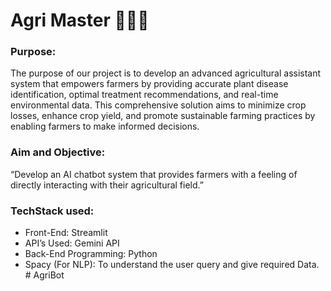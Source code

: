 # Agri Master 🤖🌱🌾

### Purpose: 
The purpose of our project is to develop an advanced agricultural assistant system that empowers farmers by providing accurate plant disease identification, optimal treatment recommendations, and real-time environmental data. This comprehensive solution aims to minimize crop losses, enhance crop yield, and promote sustainable farming practices by enabling farmers to make informed decisions.

### Aim and Objective: 
“Develop an AI chatbot system that provides farmers with a feeling of directly interacting with their agricultural field.”

### TechStack used: 
- Front-End: Streamlit
- API’s Used: Gemini API
- Back-End Programming: Python
- Spacy (For NLP): To understand the user query and give required Data.
#   A g r i B o t  
 